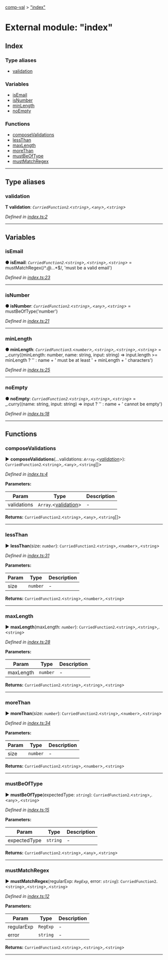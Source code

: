 [comp-val](../README.md) > ["index"](../modules/_index_.md)



# External module: "index"

## Index

### Type aliases

* [validation](_index_.md#validation)


### Variables

* [isEmail](_index_.md#isemail)
* [isNumber](_index_.md#isnumber)
* [minLength](_index_.md#minlength)
* [noEmpty](_index_.md#noempty)


### Functions

* [composeValidations](_index_.md#composevalidations)
* [lessThan](_index_.md#lessthan)
* [maxLength](_index_.md#maxlength)
* [moreThan](_index_.md#morethan)
* [mustBeOfType](_index_.md#mustbeoftype)
* [mustMatchRegex](_index_.md#mustmatchregex)



---
## Type aliases
<a id="validation"></a>

###  validation

**Τ validation**:  *`CurriedFunction2`.<`string`>,.<`any`>,.<`string`>* 

*Defined in [index.ts:2](https://github.com/ericwooley/thewooleyway/blob/7b518d9/packages/cval/index.ts#L2)*





___


## Variables
<a id="isemail"></a>

###  isEmail

**●  isEmail**:  *`CurriedFunction2`.<`string`>,.<`string`>,.<`string`>*  =  mustMatchRegex(/^.*@.*\..*$/, 'must be a valid email')

*Defined in [index.ts:23](https://github.com/ericwooley/thewooleyway/blob/7b518d9/packages/cval/index.ts#L23)*





___

<a id="isnumber"></a>

###  isNumber

**●  isNumber**:  *`CurriedFunction2`.<`string`>,.<`any`>,.<`string`>*  =  mustBeOfType('number')

*Defined in [index.ts:21](https://github.com/ericwooley/thewooleyway/blob/7b518d9/packages/cval/index.ts#L21)*





___

<a id="minlength"></a>

###  minLength

**●  minLength**:  *`CurriedFunction3`.<`number`>,.<`string`>,.<`string`>,.<`string`>*  =  _.curry((minLength: number, name: string, input: string) =>
  input.length >= minLength ? '' : name + ' must be at least ' + minLength + ' characters')

*Defined in [index.ts:25](https://github.com/ericwooley/thewooleyway/blob/7b518d9/packages/cval/index.ts#L25)*





___

<a id="noempty"></a>

###  noEmpty

**●  noEmpty**:  *`CurriedFunction2`.<`string`>,.<`string`>,.<`string`>*  =  _.curry((name: string, input: string) =>
  input ? '' : name + ' cannot be empty')

*Defined in [index.ts:18](https://github.com/ericwooley/thewooleyway/blob/7b518d9/packages/cval/index.ts#L18)*





___


## Functions
<a id="composevalidations"></a>

###  composeValidations

► **composeValidations**(...validations: *`Array`.<[validation](_index_.md#validation)>*): `CurriedFunction2`.<`string`>,.<`any`>,.<`string`[]>




*Defined in [index.ts:4](https://github.com/ericwooley/thewooleyway/blob/7b518d9/packages/cval/index.ts#L4)*



**Parameters:**

| Param | Type | Description |
| ------ | ------ | ------ |
| validations | `Array`.<[validation](_index_.md#validation)>   |  - |





**Returns:** `CurriedFunction2`.<`string`>,.<`any`>,.<`string`[]>





___

<a id="lessthan"></a>

###  lessThan

► **lessThan**(size: *`number`*): `CurriedFunction2`.<`string`>,.<`number`>,.<`string`>




*Defined in [index.ts:31](https://github.com/ericwooley/thewooleyway/blob/7b518d9/packages/cval/index.ts#L31)*



**Parameters:**

| Param | Type | Description |
| ------ | ------ | ------ |
| size | `number`   |  - |





**Returns:** `CurriedFunction2`.<`string`>,.<`number`>,.<`string`>





___

<a id="maxlength"></a>

###  maxLength

► **maxLength**(maxLength: *`number`*): `CurriedFunction2`.<`string`>,.<`string`>,.<`string`>




*Defined in [index.ts:28](https://github.com/ericwooley/thewooleyway/blob/7b518d9/packages/cval/index.ts#L28)*



**Parameters:**

| Param | Type | Description |
| ------ | ------ | ------ |
| maxLength | `number`   |  - |





**Returns:** `CurriedFunction2`.<`string`>,.<`string`>,.<`string`>





___

<a id="morethan"></a>

###  moreThan

► **moreThan**(size: *`number`*): `CurriedFunction2`.<`string`>,.<`number`>,.<`string`>




*Defined in [index.ts:34](https://github.com/ericwooley/thewooleyway/blob/7b518d9/packages/cval/index.ts#L34)*



**Parameters:**

| Param | Type | Description |
| ------ | ------ | ------ |
| size | `number`   |  - |





**Returns:** `CurriedFunction2`.<`string`>,.<`number`>,.<`string`>





___

<a id="mustbeoftype"></a>

###  mustBeOfType

► **mustBeOfType**(expectedType: *`string`*): `CurriedFunction2`.<`string`>,.<`any`>,.<`string`>




*Defined in [index.ts:15](https://github.com/ericwooley/thewooleyway/blob/7b518d9/packages/cval/index.ts#L15)*



**Parameters:**

| Param | Type | Description |
| ------ | ------ | ------ |
| expectedType | `string`   |  - |





**Returns:** `CurriedFunction2`.<`string`>,.<`any`>,.<`string`>





___

<a id="mustmatchregex"></a>

###  mustMatchRegex

► **mustMatchRegex**(regularExp: *`RegExp`*, error: *`string`*): `CurriedFunction2`.<`string`>,.<`string`>,.<`string`>




*Defined in [index.ts:12](https://github.com/ericwooley/thewooleyway/blob/7b518d9/packages/cval/index.ts#L12)*



**Parameters:**

| Param | Type | Description |
| ------ | ------ | ------ |
| regularExp | `RegExp`   |  - |
| error | `string`   |  - |





**Returns:** `CurriedFunction2`.<`string`>,.<`string`>,.<`string`>





___


